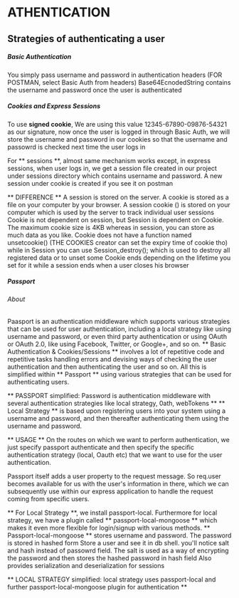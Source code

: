 # ATHENTICATION

## Strategies of authenticating a user

##### Basic Authentication

You simply pass username and password in authentication headers (FOR POSTMAN, select Basic Auth from headers)
Base64EcnodedString contains the username and password once the user is authenticated

##### Cookies and Express Sessions

To use **signed cookie**, We are using this value 12345-67890-09876-54321 as our signature, now once the user is logged in through Basic Auth, we will store the username and password in our cookies so that the username and passowrd is checked next time the user logs in

For ** sessions **, almost same mechanism works except, in express sessions, when user logs in, we get a session file created in our project under sessions directory which contains username and password. A new session under cookie is created if you see it on postman

** DIFFERENCE ** 
A session is stored on the server. A cookie is stored as a file on your computer by your browser. A session cookie () is stored on your computer which is used by the server to track individual user sessions
Cookie is not dependent on session, but Session is dependent on Cookie.
The maximum cookie size is 4KB whereas in session, you can store as much data as you like.
Cookie does not have a function named unsetcookie() (THE COOKIES creator can set the expiry time of cookie tho) while in Session you can use Session_destroy(); which is used to destroy all registered data or to unset some
Cookie ends depending on the lifetime you set for it while a session ends when a user closes his browser

##### Passport
###### About

Paasport is an authentication middleware which supports various strategies that can be used for user authentication, including a local strategy like using username and password, or even third party authentication or using OAuth or OAuth 2.0, like using Facebook, Twitter, or Google+, and so on.
** Basic Authentication & Cookies/Sessions ** involves a lot of repetitive code and repetitive tasks handling errors and devising ways of checking the user authentication and then authenticating the user and so on. All this is simplified within ** Passport ** using various strategies that can be used for authenticating users.

** PASSPORT simplified: Password is authentication middleware with several authentication strategies like local strategy, 0ath, webTokens **
** Local Strategy ** is based upon registering users into your system using a username and password, and then thereafter authenticating them using the username and password.

** USAGE **
On the routes on which we want to perform authentication, we just specify passport authenticate and then specify the specific authentication strategy (local, Oauth etc) that we want to use for the user authentication.

Passport itself adds a user property to the request message. So req.user becomes available for us with the user's information in there, which we can subsequently use within our express application to handle the request coming from specific users.

** For Local Strategy **, we install passport-local. Furthermore for local strategy, we have a plugin called ** passport-local-mongoose ** which makes it even more flexible for login/signup with various methods.
** Passport-local-mongoose **
    stores username and password. The password is stored in hashed form
        Store a user and see it in db shell. you'll notice salt and hash instead of passowrd field. 
            The salt is used as a way of encrypting the password and then stores the hashed password in hash field
    Also provides serialization and deserialization for sessions
    
** LOCAL STRATEGY simplified: local strategy uses passport-local and further passport-local-mongoose plugin for authentication **
